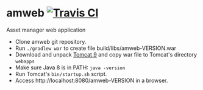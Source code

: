 # amweb [![Travis CI](https://travis-ci.org/marco-schmidt/amweb.svg?branch=master)](https://travis-ci.org/marco-schmidt/amweb)
Asset manager web application

* Clone amweb git repository.
* Run ``./gradlew war`` to create file build/libs/amweb-VERSION.war
* Download and unpack [Tomcat 9](https://tomcat.apache.org) and copy war file to Tomcat's directory ``webapps``
* Make sure Java 8 is in PATH: ``java -version``
* Run Tomcat's ``bin/startup.sh`` script.
* Access http://localhost:8080/amweb-VERSION in a browser.